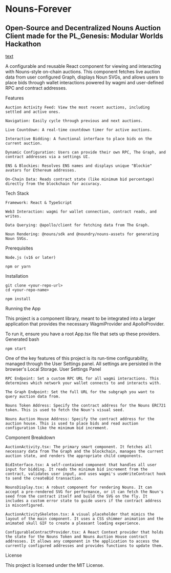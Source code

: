# Nouns-Forever

## Open-Source and Decentralized Nouns Auction Client made for the PL_Genesis: Modular Worlds Hackathon

[text](https://nounsforever.eth.limo/)

A configurable and reusable React component for viewing and interacting with Nouns-style on-chain auctions. This component fetches live auction data from user configured Graph, displays Noun SVGs, and allows users to place bids through wallet interactions powered by wagmi and user-defined RPC and contract addresses.

Features

    Auction Activity Feed: View the most recent auctions, including settled and active ones.

    Navigation: Easily cycle through previous and next auctions.

    Live Countdown: A real-time countdown timer for active auctions.

    Interactive Bidding: A functional interface to place bids on the current auction.

    Dynamic Configuration: Users can provide their own RPC, The Graph, and contract addresses via a settings UI.

    ENS & Blockies: Resolves ENS names and displays unique "Blockie" avatars for Ethereum addresses.

    On-Chain Data: Reads contract state (like minimum bid percentage) directly from the blockchain for accuracy.

Tech Stack

    Framework: React & TypeScript

    Web3 Interaction: wagmi for wallet connection, contract reads, and writes.

    Data Querying: @apollo/client for fetching data from The Graph.

    Noun Rendering: @nouns/sdk and @noundry/nouns-assets for generating Noun SVGs.

Prerequisites

    Node.js (v16 or later)

    npm or yarn

Installation
```
git clone <your-repo-url>
cd <your-repo-name>
```

```
npm install
```

Running the App

This project is a component library, meant to be integrated into a larger application that provides the necessary WagmiProvider and ApolloProvider.

To run it, ensure you have a root App.tsx file that sets up these providers.
Generated bash

```  
npm start
```

One of the key features of this project is its run-time configurability, managed through the User Settings panel. All settings are persisted in the browser's Local Storage.
User Settings Panel

    RPC Endpoint: Set a custom RPC URL for all wagmi interactions. This determines which network your wallet connects to and interacts with.

    The Graph Endpoint: Set the full URL for the subgraph you want to query auction data from.

    Nouns Token Address: Specify the contract address for the Nouns ERC721 token. This is used to fetch the Noun's visual seed.

    Nouns Auction House Address: Specify the contract address for the auction house. This is used to place bids and read auction configuration like the minimum bid increment.

Component Breakdown

    AuctionActivity.tsx: The primary smart component. It fetches all necessary data from The Graph and the blockchain, manages the current auction state, and renders the appropriate child components.

    BidInterface.tsx: A self-contained component that handles all user input for bidding. It reads the minimum bid increment from the contract, validates user input, and uses wagmi's useWriteContract hook to send the createBid transaction.

    NounsDisplay.tsx: A robust component for rendering Nouns. It can accept a pre-rendered SVG for performance, or it can fetch the Noun's seed from the contract itself and build the SVG on the fly. It includes a custom error state to guide users if the contract address is misconfigured.

    AuctionActivitySkeleton.tsx: A visual placeholder that mimics the layout of the main component. It uses a CSS shimmer animation and the animated skull GIF to create a pleasant loading experience.

    ConfigurableContractProvider.tsx: A React Context provider that holds the state for the Nouns Token and Nouns Auction House contract addresses. It allows any component in the application to access the currently configured addresses and provides functions to update them.

License

This project is licensed under the MIT License.